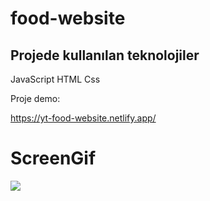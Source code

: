 # food-website

<h2>Projede kullanılan teknolojiler</h2>

JavaScript HTML Css

Proje demo: 

https://yt-food-website.netlify.app/

# ScreenGif

![](menu.gif)
